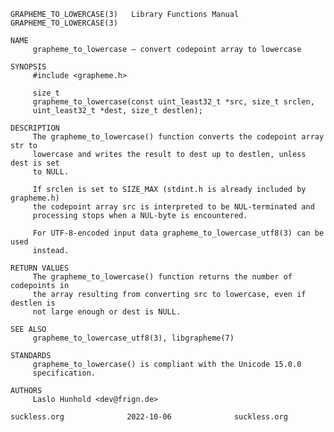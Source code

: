 	GRAPHEME_TO_LOWERCASE(3)   Library Functions Manual   GRAPHEME_TO_LOWERCASE(3)
	
	NAME
	     grapheme_to_lowercase – convert codepoint array to lowercase
	
	SYNOPSIS
	     #include <grapheme.h>
	
	     size_t
	     grapheme_to_lowercase(const uint_least32_t *src, size_t srclen,
		 uint_least32_t *dest, size_t destlen);
	
	DESCRIPTION
	     The grapheme_to_lowercase() function converts the codepoint array str to
	     lowercase and writes the result to dest up to destlen, unless dest is set
	     to NULL.
	
	     If srclen is set to SIZE_MAX (stdint.h is already included by grapheme.h)
	     the codepoint array src is interpreted to be NUL-terminated and
	     processing stops when a NUL-byte is encountered.
	
	     For UTF-8-encoded input data grapheme_to_lowercase_utf8(3) can be used
	     instead.
	
	RETURN VALUES
	     The grapheme_to_lowercase() function returns the number of codepoints in
	     the array resulting from converting src to lowercase, even if destlen is
	     not large enough or dest is NULL.
	
	SEE ALSO
	     grapheme_to_lowercase_utf8(3), libgrapheme(7)
	
	STANDARDS
	     grapheme_to_lowercase() is compliant with the Unicode 15.0.0
	     specification.
	
	AUTHORS
	     Laslo Hunhold <dev@frign.de>
	
	suckless.org			  2022-10-06			  suckless.org
